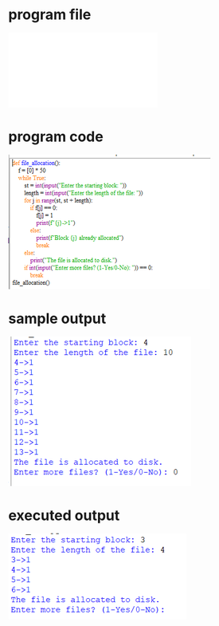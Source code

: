 
# program file
![program file](sequential_566.py)

# program code 
![program code](sequential_CODE_566.png)

# sample output
![sample output](sequential_IO_566.png)

# executed output
![executed output](sequential_EO_566.png)


